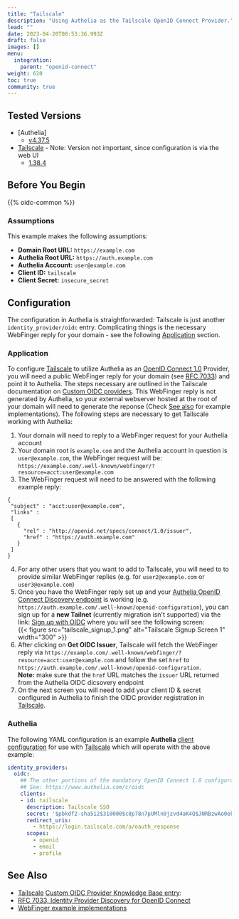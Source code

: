 ```yaml
---
title: "Tailscale"
description: "Using Authelia as the Tailscale OpenID Connect Provider."
lead: ""
date: 2023-04-20T08:53:36.993Z
draft: false
images: []
menu:
  integration:
    parent: "openid-connect"
weight: 620
toc: true
community: true
---
```


## Tested Versions

* [Authelia]
  * [v4.37.5](https://github.com/authelia/authelia/releases/tag/v4.37.5)
* [Tailscale] - Note: Version not important, since configuration is via the web UI
  * [1.38.4](https://github.com/tailscale/tailscale/releases/tag/v1.38.4)

## Before You Begin

{{% oidc-common %}}

### Assumptions

This example makes the following assumptions:

* __Domain Root URL:__ `https://example.com`
* __Authelia Root URL:__ `https://auth.example.com`
* __Authelia Account:__ `user@example.com`
* __Client ID:__ `tailscale`
* __Client Secret:__ `insecure_secret`


## Configuration
The configuration in Authelia is straightforwarded: Tailscale is just another `identity_provider/oidc` entry. Complicating things is the necessary WebFinger reply for your domain - see the following [Application](#application) section.


### Application

To configure [Tailscale] to utilize Authelia as an [OpenID Connect 1.0] Provider, you will need a public WebFinger reply for your domain (see [RFC 7033](https://www.rfc-editor.org/rfc/rfc7033#section-3.1)) and point it to Authelia. The steps necessary are outlined in the Tailscale documentation on [Custom OIDC providers](https://tailscale.com/kb/1240/sso-custom-oidc/). This WebFinger reply is not generated by Authelia, so your external webserver hosted at the root of your domain will need to generate the reponse (Check [See also](#see-also) for example implementations). The following steps are necessary to get Tailscale working with Authelia:

1. Your domain will need to reply to a WebFinger request for your Authelia account
2. Your domain root is `example.com` and the Authelia account in question is `user@example.com`, the WebFinger request will be: `https://example.com/.well-known/webfinger/?resource=acct:user@example.com`
3. The WebFinger request will need to be answered with the following example reply:  
```
{
 "subject" : "acct:user@example.com",
 "links" :
 [
   {
     "rel" : "http://openid.net/specs/connect/1.0/issuer",
     "href" : "https://auth.example.com"
   }
 ]
}
```
4. For any other users that you want to add to Tailscale, you will need to to provide similar WebFinger replies (e.g. for `user2@example.com` or `user3@example.com`)
5. Once you have the WebFinger reply set up and your [Authelia OpenID Connect Discovery endpoint](https://www.authelia.com/integration/openid-connect/introduction/#well-known-discovery-endpoints) is working (e.g. `https://auth.example.com/.well-known/openid-configuration`), you can sign up for a **new Tailnet** (currently migration isn't supported) via the link: [Sign up with OIDC](https://login.tailscale.com/start/oidc) where you will see the following screen:  
{{< figure src="tailscale_signup_1.png" alt="Tailscale Signup Screen 1" width="300" >}}
6. After clicking on **Get OIDC Issuer**, Tailscale will fetch the WebFinger reply via `https://example.com/.well-known/webfinger/?resource=acct:user@example.com` and follow the set `href` to `https://auth.example.com/.well-known/openid-configuration`.  
**Note:** make sure that the `href` URL matches the `issuer` URL returned from the Authelia OIDC dicsovery endpoint
7. On the next screen you will need to add your client ID & secret configured in Authelia to finish the OIDC provider registration in [Tailscale].


### Authelia

The following YAML configuration is an example __Authelia__
[client configuration](../../../configuration/identity-providers/open-id-connect.md#clients) for use with [Tailscale] which
will operate with the above example:

```yaml
identity_providers:
  oidc:
    ## The other portions of the mandatory OpenID Connect 1.0 configuration go here.
    ## See: https://www.authelia.com/c/oidc
    clients:
    - id: tailscale
      description: Tailscale SSO
      secret: '$pbkdf2-sha512$310000$c8p78n7pUMln0jzvd4aK4Q$JNRBzwAo0ek5qKn50cFzzvE9RXV88h1wJn5KGiHrD0YKtZaR/nCb2CJPOsKaPK0hjf.9yHxzQGZziziccp6Yng'  # The digest of 'insecure_secret'.
      redirect_uris:
        - https://login.tailscale.com/a/oauth_response
      scopes:
        - openid
        - email
        - profile
```

## See Also

- [Tailscale] [Custom OIDC Provider Knowledge Base entry](https://tailscale.com/kb/1240/sso-custom-oidc/):
- [RFC 7033, Identity Provider Discovery for OpenID Connect](https://www.rfc-editor.org/rfc/rfc7033#section-3.1)
- [WebFinger example implementations](https://webfinger.net/code/)

[Tailscale]: https://tailscale.com
[OpenID Connect 1.0]: ../../openid-connect/introduction.md
